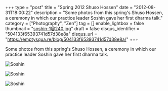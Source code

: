 +++
type = "post"
title = "Spring 2012 Shuso Hossen"
date = "2012-08-31T18:00:22"
description = "Some photos from this spring's Shuso Hossen, a ceremony in which our practice leader Soshin gave her first dharma talk."
category = ["Photography", "Zen"]
tag = []
enable_lightbox = false
thumbnail = "soshin-1@240.jpg"
draft = false
disqus_identifier = "504133f65393741d57d38e8a"
disqus_url = "https://emptysqua.re/blog/504133f65393741d57d38e8a/"
+++

<p>Some photos from this spring's Shuso Hossen, a ceremony in which our practice leader Soshin gave her first dharma talk.</p>
<p><img style="display:block; margin-left:auto; margin-right:auto;" src="soshin-1.jpg" alt="Soshin" title="soshin-1.jpg" border="0"   /></p>
<p><img style="display:block; margin-left:auto; margin-right:auto;" src="soshin-2.jpg" alt="Soshin" title="soshin-2.jpg" border="0"   /></p>
<p><img style="display:block; margin-left:auto; margin-right:auto;" src="soshin-3.jpg" alt="Soshin" title="soshin-3.jpg" border="0"   /></p>
